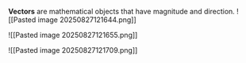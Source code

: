 **Vectors** are mathematical objects that have magnitude and direction. 
![[Pasted image 20250827121644.png]]

![[Pasted image 20250827121655.png]]

![[Pasted image 20250827121709.png]]
